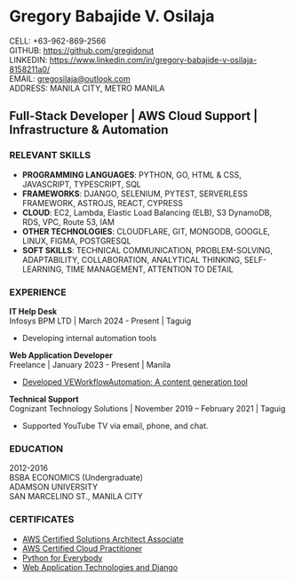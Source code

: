 # Gregory Babajide V. Osilaja

CELL: +63-962-869-2566  
GITHUB: https://github.com/gregidonut  
LINKEDIN: https://www.linkedin.com/in/gregory-babajide-v-osilaja-8158211a0/  
EMAIL: gregosilaja@outlook.com  
ADDRESS: MANILA CITY, METRO MANILA

## Full-Stack Developer | AWS Cloud Support | Infrastructure & Automation

### RELEVANT SKILLS

- **PROGRAMMING LANGUAGES**: PYTHON, GO, HTML &
  CSS, JAVASCRIPT, TYPESCRIPT, SQL
- **FRAMEWORKS**: DJANGO, SELENIUM, PYTEST,
  SERVERLESS FRAMEWORK, ASTROJS, REACT, CYPRESS
- **CLOUD**: EC2, Lambda, Elastic Load Balancing (ELB), S3
  DynamoDB, RDS, VPC, Route 53, IAM
- **OTHER TECHNOLOGIES**: CLOUDFLARE, GIT, MONGODB,
  GOOGLE, LINUX, FIGMA, POSTGRESQL
- **SOFT SKILLS**: TECHNICAL COMMUNICATION, PROBLEM-SOLVING,
  ADAPTABILITY, COLLABORATION, ANALYTICAL THINKING,
  SELF-LEARNING, TIME MANAGEMENT, ATTENTION TO DETAIL

### EXPERIENCE

**IT Help Desk**  
Infosys BPM LTD | March 2024 -
Present | Taguig

- Developing internal automation tools

**Web Application Developer**  
Freelance | January 2023 - Present | Manila

- [Developed VEWorkflowAutomation: A content
  generation tool](https://www.linkedin.com/posts/gregory-babajide-v-osilaja-8158211a0_videoautomation-workflow-github-activity-7114563300830441472-5W0p?utm_source=share&utm_medium=member_desktop)

**Technical Support**  
Cognizant Technology Solutions | November 2019 –
February 2021 | Taguig

- Supported YouTube TV via email, phone, and
  chat.

### EDUCATION

2012-2016  
BSBA ECONOMICS (Undergraduate)  
ADAMSON UNIVERSITY  
SAN MARCELINO ST., MANILA CITY

### CERTIFICATES

- [AWS Certified Solutions Architect Associate](https://www.credly.com/badges/543f50af-b39a-4171-b1b3-365c6f822b68/public_url)
- [AWS Certified Cloud Practitioner](https://www.credly.com/badges/543f50af-b39a-4171-b1b3-365c6f822b68/public_url)
- [Python for Everybody](https://www.coursera.org/account/accomplishments/specialization/TPA9NC3GEEF7?utm_source=link&utm_medium=certificate&utm_content=cert_image&utm_campaign=sharing_cta&utm_product=s12n)
- [Web Application Technologies and Django](https://www.coursera.org/account/accomplishments/verify/738V84S9CDXV?utm_source=link&utm_medium=certificate&utm_content=cert_image&utm_campaign=sharing_cta&utm_product=course)
